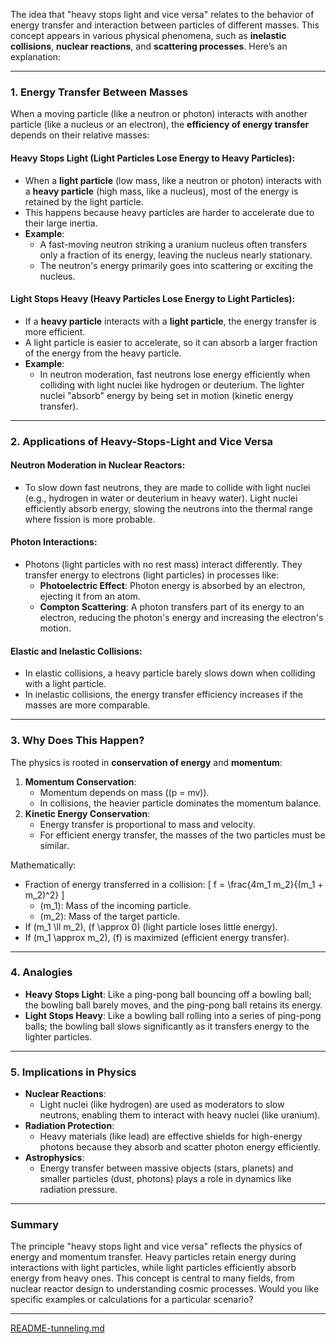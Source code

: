 
The idea that "heavy stops light and vice versa" relates to the behavior of energy transfer and interaction between particles of different masses. This concept appears in various physical phenomena, such as **inelastic collisions**, **nuclear reactions**, and **scattering processes**. Here’s an explanation:

---

### **1. Energy Transfer Between Masses**
When a moving particle (like a neutron or photon) interacts with another particle (like a nucleus or an electron), the **efficiency of energy transfer** depends on their relative masses:

#### **Heavy Stops Light (Light Particles Lose Energy to Heavy Particles):**
- When a **light particle** (low mass, like a neutron or photon) interacts with a **heavy particle** (high mass, like a nucleus), most of the energy is retained by the light particle.
- This happens because heavy particles are harder to accelerate due to their large inertia.
- **Example**: 
  - A fast-moving neutron striking a uranium nucleus often transfers only a fraction of its energy, leaving the nucleus nearly stationary.
  - The neutron's energy primarily goes into scattering or exciting the nucleus.

#### **Light Stops Heavy (Heavy Particles Lose Energy to Light Particles):**
- If a **heavy particle** interacts with a **light particle**, the energy transfer is more efficient.
- A light particle is easier to accelerate, so it can absorb a larger fraction of the energy from the heavy particle.
- **Example**:
  - In neutron moderation, fast neutrons lose energy efficiently when colliding with light nuclei like hydrogen or deuterium. The lighter nuclei "absorb" energy by being set in motion (kinetic energy transfer).

---

### **2. Applications of Heavy-Stops-Light and Vice Versa**

#### **Neutron Moderation in Nuclear Reactors**:
- To slow down fast neutrons, they are made to collide with light nuclei (e.g., hydrogen in water or deuterium in heavy water). Light nuclei efficiently absorb energy, slowing the neutrons into the thermal range where fission is more probable.

#### **Photon Interactions**:
- Photons (light particles with no rest mass) interact differently. They transfer energy to electrons (light particles) in processes like:
  - **Photoelectric Effect**: Photon energy is absorbed by an electron, ejecting it from an atom.
  - **Compton Scattering**: A photon transfers part of its energy to an electron, reducing the photon's energy and increasing the electron's motion.

#### **Elastic and Inelastic Collisions**:
- In elastic collisions, a heavy particle barely slows down when colliding with a light particle.
- In inelastic collisions, the energy transfer efficiency increases if the masses are more comparable.

---

### **3. Why Does This Happen?**
The physics is rooted in **conservation of energy** and **momentum**:
1. **Momentum Conservation**:
   - Momentum depends on mass (\(p = mv\)).
   - In collisions, the heavier particle dominates the momentum balance.
2. **Kinetic Energy Conservation**:
   - Energy transfer is proportional to mass and velocity.
   - For efficient energy transfer, the masses of the two particles must be similar.

Mathematically:
- Fraction of energy transferred in a collision:
  \[
  f = \frac{4m_1 m_2}{(m_1 + m_2)^2}
  \]
  - \(m_1\): Mass of the incoming particle.
  - \(m_2\): Mass of the target particle.
- If \(m_1 \ll m_2\), \(f \approx 0\) (light particle loses little energy).
- If \(m_1 \approx m_2\), \(f\) is maximized (efficient energy transfer).

---

### **4. Analogies**
- **Heavy Stops Light**: Like a ping-pong ball bouncing off a bowling ball; the bowling ball barely moves, and the ping-pong ball retains its energy.
- **Light Stops Heavy**: Like a bowling ball rolling into a series of ping-pong balls; the bowling ball slows significantly as it transfers energy to the lighter particles.

---

### **5. Implications in Physics**
- **Nuclear Reactions**:
  - Light nuclei (like hydrogen) are used as moderators to slow neutrons, enabling them to interact with heavy nuclei (like uranium).
- **Radiation Protection**:
  - Heavy materials (like lead) are effective shields for high-energy photons because they absorb and scatter photon energy efficiently.
- **Astrophysics**:
  - Energy transfer between massive objects (stars, planets) and smaller particles (dust, photons) plays a role in dynamics like radiation pressure.

---

### Summary
The principle "heavy stops light and vice versa" reflects the physics of energy and momentum transfer. Heavy particles retain energy during interactions with light particles, while light particles efficiently absorb energy from heavy ones. This concept is central to many fields, from nuclear reactor design to understanding cosmic processes. Would you like specific examples or calculations for a particular scenario?


---

[README-tunneling.md](https://t2m.io/WTkdB9v)
